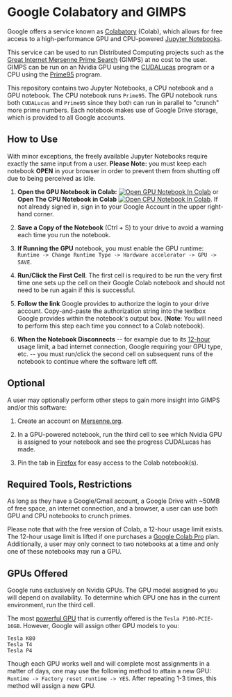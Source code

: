 # Google Colabatory and GIMPS
Google offers a service known as [Colabatory](https://research.google.com/colaboratory/faq.html) (Colab), which allows for free access to 
a high-performance GPU and CPU-powered [Jupyter Notebooks](https://en.wikipedia.org/wiki/Project_Jupyter#Jupyter_Notebook).

This service can be used to run Distributed Computing projects such as the [Great Internet Mersenne Prime Search](https://www.mersenne.org/) (GIMPS) 
at no cost to the user. GIMPS can be run on an Nvidia GPU using the [CUDALucas](https://sourceforge.net/projects/cudalucas/) program
or a CPU using the [Prime95](https://www.mersenne.org/download/) program.

This repository contains two Jupyter Notebooks, a CPU notebook and a GPU notebook. The CPU notebook runs `Prime95`. The GPU notebook runs both `CUDALucas` and `Prime95` 
since they both can run in parallel to "crunch" more prime numbers. Each notebook makes use of Google Drive storage, which is provided to all Google accounts.

## How to Use
With minor exceptions, the freely available Jupyter Notebooks require exactly the same input from a user. **Please Note:** you must keep each notebook **OPEN** 
in your browser in order to prevent them from shutting off due to being perceived as idle.

1. **Open the GPU Notebook in Colab:** [![Open GPU Notebook In Colab](https://colab.research.google.com/assets/colab-badge.svg)](https://colab.research.google.com/github/Danc2050/Distributed-Computing-Scripts/blob/master/google-colab/GoogleColabGPU.ipynb) or **Open The CPU Notebook in Colab** [![Open CPU Notebook In Colab](https://colab.research.google.com/assets/colab-badge.svg)](https://colab.research.google.com/github/Danc2050/Distributed-Computing-Scripts/blob/master/google-colab/GoogleColabCPU.ipynb).
If not already signed in, sign in to your Google Account in the upper right-hand corner. 

2. **Save a Copy of the Notebook** (Ctrl + S) to your drive to avoid a warning each time you run the notebook.

3. **If Running the GPU** notebook, you must enable the GPU runtime: `Runtime -> Change Runtime Type -> Hardware accelerator -> GPU -> SAVE`. 

4. **Run/Click the First Cell**. The first cell is required to be run the very first time one sets up the cell on their Google Colab notebook 
and should not need to be run again if this is successful. 

5. **Follow the link** Google provides to authorize the login to your drive account. Copy-and-paste the authorization string into the textbox Google provides within the notebook's output box.
(**Note**: You will need to perform this step each time you connect to a Colab notebook).

6. **When the Notebook Disconnects** -- for example due to its [12-hour](https://research.google.com/colaboratory/faq.html#idle-timeouts)
usage limit, a bad internet connection, Google requiring your GPU type, etc. -- you must run/click the second cell on subsequent runs of the notebook to continue where the software left off.

## Optional 
A user may optionally perform other steps to gain more insight into GIMPS and/or this software:

1. Create an account on [Mersenne.org](https://www.mersenne.org/update/).

2. In a GPU-powered notebook, run the third cell to see which Nvidia GPU is assigned to your notebook and see the progress CUDALucas has made.

3. Pin the tab in [Firefox](https://support.mozilla.org/en-US/kb/pinned-tabs-keep-favorite-websites-open) for easy access to the Colab notebook(s).

## Required Tools, Restrictions
As long as they have a Google/Gmail account, a Google Drive with ~50MB of free space, an internet connection, and a browser,
a user can use both GPU and CPU notebooks to crunch primes.

Please note that with the free version of Colab, a 12-hour usage limit exists. The 12-hour usage limit is lifted if one purchases a [Google Colab Pro](https://colab.research.google.com/) plan. 
Additionally, a user may only connect to two notebooks at a time and only one of these notebooks may run a GPU. 

## GPUs Offered
Google runs exclusively on Nvidia GPUs. The GPU model assigned to you will depend on availability.
To determine which GPU one has in the current environment, run the third cell.

The most [powerful GPU](https://www.mersenne.ca/cudalucas.php) that is currently offered is the `Tesla P100-PCIE-16GB`. However, Google will assign other GPU models to you:

```
Tesla K80
Tesla T4
Tesla P4
```

Though each GPU works well and will complete most assignments in a matter of days, one may use the following method to attain a new GPU:
`Runtime -> Factory reset runtime -> YES`. After repeating 1-3 times, this method will assign a new GPU.
